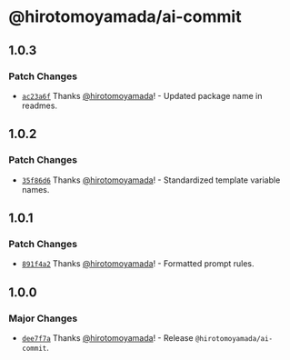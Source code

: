 # @hirotomoyamada/ai-commit

## 1.0.3

### Patch Changes

- [`ac23a6f`](https://github.com/hirotomoyamada/ai-commit/commit/ac23a6f0fbfd1e633a26a51a11afe634ea8183aa) Thanks [@hirotomoyamada](https://github.com/hirotomoyamada)! - Updated package name in readmes.

## 1.0.2

### Patch Changes

- [`35f86d6`](https://github.com/hirotomoyamada/ai-commit/commit/35f86d6a8e09a41745e3bc68075727f9b434264f) Thanks [@hirotomoyamada](https://github.com/hirotomoyamada)! - Standardized template variable names.

## 1.0.1

### Patch Changes

- [`891f4a2`](https://github.com/hirotomoyamada/ai-commit/commit/891f4a29eebd58ab8d67c5781c6ef5cb5e03ced8) Thanks [@hirotomoyamada](https://github.com/hirotomoyamada)! - Formatted prompt rules.

## 1.0.0

### Major Changes

- [`dee7f7a`](https://github.com/hirotomoyamada/ai-commit/commit/dee7f7a0452fb44673867905c1c9b4ea01027893) Thanks [@hirotomoyamada](https://github.com/hirotomoyamada)! - Release `@hirotomoyamada/ai-commit`.
